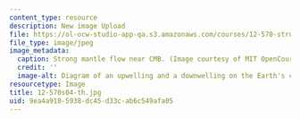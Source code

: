 ```yaml
---
content_type: resource
description: New image Upload
file: https://ol-ocw-studio-app-qa.s3.amazonaws.com/courses/12-570-structure-and-dynamics-of-the-cmb-region-spring-2004/9ea4a9185938dc45d33cab6c549afa05_12-570s04-th.jpg
file_type: image/jpeg
image_metadata:
  caption: Strong mantle flow near CMB. (Image courtesy of MIT OpenCourseWare.)
  credit: ''
  image-alt: Diagram of an upwelling and a downwelling on the Earth's crust.
resourcetype: Image
title: 12-570s04-th.jpg
uid: 9ea4a918-5938-dc45-d33c-ab6c549afa05
---
```

